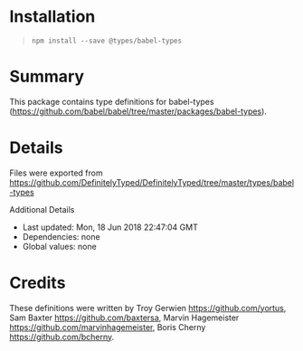 # Installation
> `npm install --save @types/babel-types`

# Summary
This package contains type definitions for babel-types (https://github.com/babel/babel/tree/master/packages/babel-types).

# Details
Files were exported from https://github.com/DefinitelyTyped/DefinitelyTyped/tree/master/types/babel-types

Additional Details
 * Last updated: Mon, 18 Jun 2018 22:47:04 GMT
 * Dependencies: none
 * Global values: none

# Credits
These definitions were written by Troy Gerwien <https://github.com/yortus>, Sam Baxter <https://github.com/baxtersa>, Marvin Hagemeister <https://github.com/marvinhagemeister>, Boris Cherny <https://github.com/bcherny>.
